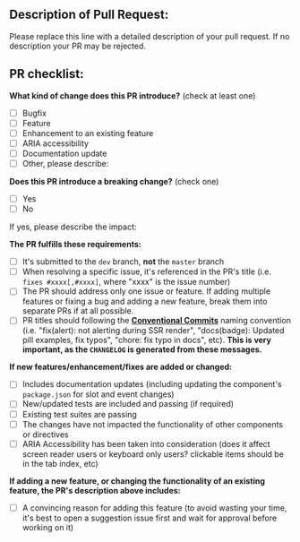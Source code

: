 <!-- PULL REQUEST TEMPLATE -->

## Description of Pull Request:

Please replace this line with a detailed description of your pull request. If no description your PR
may be rejected.

## PR checklist:

<!-- (Update "[ ]" to "[x]" to check a box) -->

**What kind of change does this PR introduce?** (check at least one)

- [ ] Bugfix
- [ ] Feature
- [ ] Enhancement to an existing feature
- [ ] ARIA accessibility
- [ ] Documentation update
- [ ] Other, please describe:

**Does this PR introduce a breaking change?** (check one)

- [ ] Yes
- [ ] No

If yes, please describe the impact:

**The PR fulfills these requirements:**

- [ ] It's submitted to the `dev` branch, **not** the `master` branch
- [ ] When resolving a specific issue, it's referenced in the PR's title (i.e.
      `fixes #xxxx[,#xxxx]`, where "xxxx" is the issue number)
- [ ] The PR should address only one issue or feature. If adding multiple features or fixing a bug
      and adding a new feature, break them into separate PRs if at all possible.
- [ ] PR titles should following the
      [**Conventional Commits**](https://www.conventionalcommits.org/) naming convention (i.e.
      "fix(alert): not alerting during SSR render", "docs(badge): Updated pill examples, fix typos",
      "chore: fix typo in docs", etc). **This is very important, as the `CHANGELOG` is generated
      from these messages.**

**If new features/enhancement/fixes are added or changed:**

- [ ] Includes documentation updates (including updating the component's `package.json` for slot and
      event changes)
- [ ] New/updated tests are included and passing (if required)
- [ ] Existing test suites are passing
- [ ] The changes have not impacted the functionality of other components or directives
- [ ] ARIA Accessibility has been taken into consideration (does it affect screen reader users or
      keyboard only users? clickable items should be in the tab index, etc)

**If adding a new feature, or changing the functionality of an existing feature, the PR's
description above includes:**

- [ ] A convincing reason for adding this feature (to avoid wasting your time, it's best to open a
      suggestion issue first and wait for approval before working on it)
